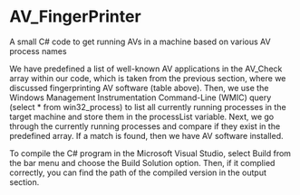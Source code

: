 # AV_FingerPrinter
A small C# code to get running AVs in a machine based on various AV process names 

We have predefined a list of well-known AV applications in the AV_Check array within our code, which is taken from the previous section, where we discussed fingerprinting AV software (table above). Then, we use the Windows Management Instrumentation Command-Line (WMIC) query (select * from win32_process) to list all currently running processes in the target machine and store them in the processList variable. Next, we go through the currently running processes and compare if they exist in the predefined array. If a match is found, then we have AV software installed.

To compile the C# program in the Microsoft Visual Studio, select Build from the bar menu and choose the Build Solution option. Then, if it complied correctly, you can find the path of the compiled version in the output section.
